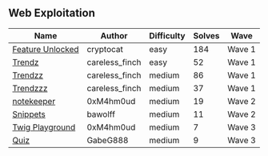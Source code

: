 ## Web Exploitation

| Name                                 | Author         | Difficulty | Solves | Wave   |
| ------------------------------------ | -------------- | ---------- | ------ | ------ |
| [Feature Unlocked](feature_unlocked) | cryptocat      | easy       | 184    | Wave 1 |
| [Trendz](Trendz)                     | careless_finch | easy       | 52     | Wave 1 |
| [Trendzz](Trendzz)                   | careless_finch | medium     | 86     | Wave 1 |
| [Trendzzz](Trendzzz)                 | careless_finch | medium     | 37     | Wave 1 |
| [notekeeper](notekeeper)             | 0xM4hm0ud      | medium     | 19     | Wave 2 |
| [Snippets](snippets)                 | bawolff        | medium     | 11     | Wave 2 |
| [Twig Playground](twig-playground)   | 0xM4hm0ud      | medium     | 7      | Wave 3 |
| [Quiz](quiz)                         | GabeG888       | medium     | 9      | Wave 3 |
